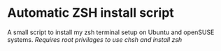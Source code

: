 # Automatic ZSH install script
A small script to install my zsh terminal setup on Ubuntu and openSUSE systems.
*Requires root privilages to use chsh and install zsh*
